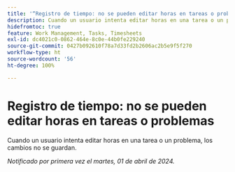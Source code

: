 ```yaml
---
title: '“Registro de tiempo: no se pueden editar horas en tareas o problemas”'
description: Cuando un usuario intenta editar horas en una tarea o un problema, los cambios no se guardan.
hidefromtoc: true
feature: Work Management, Tasks, Timesheets
exl-id: dc4021c0-0862-464e-8c0e-44b0fe229240
source-git-commit: 0427b092610f78a7d33fd2b2606ac2b5e9f5f270
workflow-type: ht
source-wordcount: '56'
ht-degree: 100%

---
```


# Registro de tiempo: no se pueden editar horas en tareas o problemas

Cuando un usuario intenta editar horas en una tarea o un problema, los cambios no se guardan.

_Notificado por primera vez el martes, 01 de abril de 2024._
